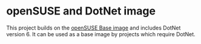 # openSUSE and DotNet image

This project builds on the [openSUSE Base image](https://github.com/CAFapi/opensuse-base-image) and includes DotNet version 6. It can be used as a base image by projects which require DotNet.
